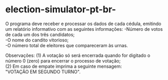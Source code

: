 # election-simulator-pt-br-

 
O programa deve receber e processar os dados de cada cédula, emitindo um relatório informativo com as seguintes informações:
 -Número de votos de cada um dos três candidatos;<br>
 -O nome do candito vitorioso;<br>
 -O número total de eleitores que compareceram às urnas.<br>
 
 Observações:
 (1) A votação só será encerrada quando for digitado o número 0 (zero) para encerrar o processo de votação;<br>
 (2) Em caso de empate imprima a seguinte mensagem:<br>
 "VOTAÇÃO EM SEGUNDO TURNO".<br>
 
